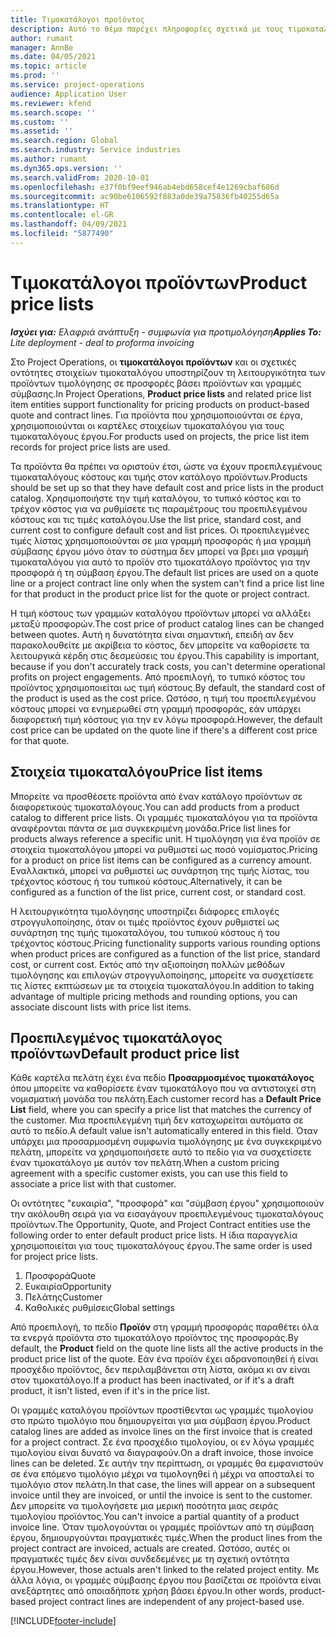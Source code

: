 ```yaml
---
title: Τιμοκατάλογοι προϊόντος
description: Αυτό το θέμα παρέχει πληροφορίες σχετικά με τους τιμοκαταλόγους στην τιμολόγηση καταλόγου που χρησιμοποιούνται για προσφορές και συμβάσεις έργου.
author: rumant
manager: AnnBe
ms.date: 04/05/2021
ms.topic: article
ms.prod: ''
ms.service: project-operations
audience: Application User
ms.reviewer: kfend
ms.search.scope: ''
ms.custom: ''
ms.assetid: ''
ms.search.region: Global
ms.search.industry: Service industries
ms.author: rumant
ms.dyn365.ops.version: ''
ms.search.validFrom: 2020-10-01
ms.openlocfilehash: e37f0bf9eef946ab4ebd658cef4e1269cbaf686d
ms.sourcegitcommit: ac90be6106592f883a0de39a75836fb40255d65a
ms.translationtype: HT
ms.contentlocale: el-GR
ms.lasthandoff: 04/09/2021
ms.locfileid: "5877490"
---
```

# <a name="product-price-lists"></a><span data-ttu-id="a02ea-103">Τιμοκατάλογοι προϊόντων</span><span class="sxs-lookup"><span data-stu-id="a02ea-103">Product price lists</span></span>

<span data-ttu-id="a02ea-104">_**Ισχύει για:** Ελαφριά ανάπτυξη - συμφωνία για προτιμολόγηση_</span><span class="sxs-lookup"><span data-stu-id="a02ea-104">_**Applies To:** Lite deployment - deal to proforma invoicing_</span></span>

 <span data-ttu-id="a02ea-105">Στο Project Operations, οι **τιμοκατάλογοι προϊόντων** και οι σχετικές οντότητες στοιχείων τιμοκαταλόγου υποστηρίζουν τη λειτουργικότητα των προϊόντων τιμολόγησης σε προσφορές βάσει προϊόντων και γραμμές σύμβασης.</span><span class="sxs-lookup"><span data-stu-id="a02ea-105">In Project Operations, **Product price lists** and related price list item entities support functionality for pricing products on product-based quote and contract lines.</span></span> <span data-ttu-id="a02ea-106">Για προϊόντα που χρησιμοποιούνται σε έργα, χρησιμοποιούνται οι καρτέλες στοιχείων τιμοκαταλόγου για τους τιμοκαταλόγους έργου.</span><span class="sxs-lookup"><span data-stu-id="a02ea-106">For products used on projects, the price list item records for project price lists are used.</span></span> 

<span data-ttu-id="a02ea-107">Τα προϊόντα θα πρέπει να οριστούν έτσι, ώστε να έχουν προεπιλεγμένους τιμοκαταλόγους κόστους και τιμής στον κατάλογο προϊόντων.</span><span class="sxs-lookup"><span data-stu-id="a02ea-107">Products should be set up so that they have default cost and price lists in the product catalog.</span></span> <span data-ttu-id="a02ea-108">Χρησιμοποιήστε την τιμή καταλόγου, το τυπικό κόστος και το τρέχον κόστος για να ρυθμίσετε τις παραμέτρους του προεπιλεγμένου κόστους και τις τιμές καταλόγου.</span><span class="sxs-lookup"><span data-stu-id="a02ea-108">Use the list price, standard cost, and current cost to configure default cost and list prices.</span></span> <span data-ttu-id="a02ea-109">Οι προεπιλεγμένες τιμές λίστας χρησιμοποιούνται σε μια γραμμή προσφοράς ή μια γραμμή σύμβασης έργου μόνο όταν το σύστημα δεν μπορεί να βρει μια γραμμή τιμοκαταλόγου για αυτό το προϊόν στο τιμοκατάλογο προϊόντος για την προσφορά ή τη σύμβαση έργου.</span><span class="sxs-lookup"><span data-stu-id="a02ea-109">The default list prices are used on a quote line or a project contract line only when the system can't find a price list line for that product in the product price list for the quote or project contract.</span></span>

<span data-ttu-id="a02ea-110">Η τιμή κόστους των γραμμών καταλόγου προϊόντων μπορεί να αλλάξει μεταξύ προσφορών.</span><span class="sxs-lookup"><span data-stu-id="a02ea-110">The cost price of product catalog lines can be changed between quotes.</span></span> <span data-ttu-id="a02ea-111">Αυτή η δυνατότητα είναι σημαντική, επειδή αν δεν παρακολουθείτε με ακρίβεια το κόστος, δεν μπορείτε να καθορίσετε τα λειτουργικά κέρδη στις δεσμεύσεις του έργου.</span><span class="sxs-lookup"><span data-stu-id="a02ea-111">This capability is important, because if you don't accurately track costs, you can't determine operational profits on project engagements.</span></span> <span data-ttu-id="a02ea-112">Από προεπιλογή, το τυπικό κόστος του προϊόντος χρησιμοποιείται ως τιμή κόστους.</span><span class="sxs-lookup"><span data-stu-id="a02ea-112">By default, the standard cost of the product is used as the cost price.</span></span> <span data-ttu-id="a02ea-113">Ωστόσο, η τιμή του προεπιλεγμένου κόστους μπορεί να ενημερωθεί στη γραμμή προσφοράς, εάν υπάρχει διαφορετική τιμή κόστους για την εν λόγω προσφορά.</span><span class="sxs-lookup"><span data-stu-id="a02ea-113">However, the default cost price can be updated on the quote line if there's a different cost price for that quote.</span></span>

## <a name="price-list-items"></a><span data-ttu-id="a02ea-114">Στοιχεία τιμοκαταλόγου</span><span class="sxs-lookup"><span data-stu-id="a02ea-114">Price list items</span></span>

<span data-ttu-id="a02ea-115">Μπορείτε να προσθέσετε προϊόντα από έναν κατάλογο προϊόντων σε διαφορετικούς τιμοκαταλόγους.</span><span class="sxs-lookup"><span data-stu-id="a02ea-115">You can add products from a product catalog to different price lists.</span></span> <span data-ttu-id="a02ea-116">Οι γραμμές τιμοκαταλόγου για τα προϊόντα αναφέρονται πάντα σε μια συγκεκριμένη μονάδα.</span><span class="sxs-lookup"><span data-stu-id="a02ea-116">Price list lines for products always reference a specific unit.</span></span> <span data-ttu-id="a02ea-117">Η τιμολόγηση για ένα προϊόν σε στοιχεία τιμοκαταλόγου μπορεί να ρυθμιστεί ως ποσό νομίσματος.</span><span class="sxs-lookup"><span data-stu-id="a02ea-117">Pricing for a product on price list items can be configured as a currency amount.</span></span> <span data-ttu-id="a02ea-118">Εναλλακτικά, μπορεί να ρυθμιστεί ως συνάρτηση της τιμής λίστας, του τρέχοντος κόστους ή του τυπικού κόστους.</span><span class="sxs-lookup"><span data-stu-id="a02ea-118">Alternatively, it can be configured as a function of the list price, current cost, or standard cost.</span></span>

<span data-ttu-id="a02ea-119">Η λειτουργικότητα τιμολόγησης υποστηρίζει διάφορες επιλογές στρογγυλοποίησης, όταν οι τιμές προϊόντος έχουν ρυθμιστεί ως συνάρτηση της τιμής τιμοκαταλόγου, του τυπικού κόστους ή του τρέχοντος κόστους.</span><span class="sxs-lookup"><span data-stu-id="a02ea-119">Pricing functionality supports various rounding options when product prices are configured as a function of the list price, standard cost, or current cost.</span></span> <span data-ttu-id="a02ea-120">Εκτός από την αξιοποίηση πολλών μεθόδων τιμολόγησης και επιλογών στρογγυλοποίησης, μπορείτε να συσχετίσετε τις λίστες εκπτώσεων με τα στοιχεία τιμοκαταλόγου.</span><span class="sxs-lookup"><span data-stu-id="a02ea-120">In addition to taking advantage of multiple pricing methods and rounding options, you can associate discount lists with price list items.</span></span> 

 
## <a name="default-product-price-list"></a><span data-ttu-id="a02ea-121">Προεπιλεγμένος τιμοκατάλογος προϊόντων</span><span class="sxs-lookup"><span data-stu-id="a02ea-121">Default product price list</span></span>
<span data-ttu-id="a02ea-122">Κάθε καρτέλα πελάτη έχει ένα πεδίο **Προσαρμοσμένος τιμοκατάλογος** όπου μπορείτε να καθορίσετε έναν τιμοκατάλογο που να αντιστοιχεί στη νομισματική μονάδα του πελάτη.</span><span class="sxs-lookup"><span data-stu-id="a02ea-122">Each customer record has a **Default Price List** field, where you can specify a price list that matches the currency of the customer.</span></span> <span data-ttu-id="a02ea-123">Μια προεπιλεγμένη τιμή δεν καταχωρείται αυτόματα σε αυτό το πεδίο.</span><span class="sxs-lookup"><span data-stu-id="a02ea-123">A default value isn't automatically entered in this field.</span></span> <span data-ttu-id="a02ea-124">Όταν υπάρχει μια προσαρμοσμένη συμφωνία τιμολόγησης με ένα συγκεκριμένο πελάτη, μπορείτε να χρησιμοποιήσετε αυτό το πεδίο για να συσχετίσετε έναν τιμοκατάλογο με αυτόν τον πελάτη.</span><span class="sxs-lookup"><span data-stu-id="a02ea-124">When a custom pricing agreement with a specific customer exists, you can use this field to associate a price list with that customer.</span></span>

<span data-ttu-id="a02ea-125">Οι οντότητες "ευκαιρία", "προσφορά" και "σύμβαση έργου" χρησιμοποιούν την ακόλουθη σειρά για να εισαγάγουν προεπιλεγμένους τιμοκαταλόγους προϊόντων.</span><span class="sxs-lookup"><span data-stu-id="a02ea-125">The Opportunity, Quote, and Project Contract entities use the following order to enter default product price lists.</span></span> <span data-ttu-id="a02ea-126">Η ίδια παραγγελία χρησιμοποιείται για τους τιμοκαταλόγους έργου.</span><span class="sxs-lookup"><span data-stu-id="a02ea-126">The same order is used for project price lists.</span></span>

1.  <span data-ttu-id="a02ea-127">Προσφορά</span><span class="sxs-lookup"><span data-stu-id="a02ea-127">Quote</span></span>
2.  <span data-ttu-id="a02ea-128">Ευκαιρία</span><span class="sxs-lookup"><span data-stu-id="a02ea-128">Opportunity</span></span>
3.  <span data-ttu-id="a02ea-129">Πελάτης</span><span class="sxs-lookup"><span data-stu-id="a02ea-129">Customer</span></span>
4.  <span data-ttu-id="a02ea-130">Καθολικές ρυθμίσεις</span><span class="sxs-lookup"><span data-stu-id="a02ea-130">Global settings</span></span> 

<span data-ttu-id="a02ea-131">Από προεπιλογή, το πεδίο **Προϊόν** στη γραμμή προσφοράς παραθέτει όλα τα ενεργά προϊόντα στο τιμοκατάλογο προϊόντος της προσφοράς.</span><span class="sxs-lookup"><span data-stu-id="a02ea-131">By default, the **Product** field on the quote line lists all the active products in the product price list of the quote.</span></span> <span data-ttu-id="a02ea-132">Εάν ένα προϊόν έχει αδρανοποιηθεί ή είναι προσχέδιο προϊόντος, δεν περιλαμβάνεται στη λίστα, ακόμα κι αν είναι στον τιμοκατάλογο.</span><span class="sxs-lookup"><span data-stu-id="a02ea-132">If a product has been inactivated, or if it's a draft product, it isn't listed, even if it's in the price list.</span></span> 

<span data-ttu-id="a02ea-133">Οι γραμμές καταλόγου προϊόντων προστίθενται ως γραμμές τιμολογίου στο πρώτο τιμολόγιο που δημιουργείται για μια σύμβαση έργου.</span><span class="sxs-lookup"><span data-stu-id="a02ea-133">Product catalog lines are added as invoice lines on the first invoice that is created for a project contract.</span></span> <span data-ttu-id="a02ea-134">Σε ένα προσχέδιο τιμολογίου, οι εν λόγω γραμμές τιμολογίου είναι δυνατό να διαγραφούν.</span><span class="sxs-lookup"><span data-stu-id="a02ea-134">On a draft invoice, those invoice lines can be deleted.</span></span> <span data-ttu-id="a02ea-135">Σε αυτήν την περίπτωση, οι γραμμές θα εμφανιστούν σε ένα επόμενο τιμολόγιο μέχρι να τιμολογηθεί ή μέχρι να αποσταλεί το τιμολόγιο στον πελάτη.</span><span class="sxs-lookup"><span data-stu-id="a02ea-135">In that case, the lines will appear on a subsequent invoice until they are invoiced, or until the invoice is sent to the customer.</span></span> <span data-ttu-id="a02ea-136">Δεν μπορείτε να τιμολογήσετε μια μερική ποσότητα μιας σειράς τιμολογίου προϊόντος.</span><span class="sxs-lookup"><span data-stu-id="a02ea-136">You can't invoice a partial quantity of a product invoice line.</span></span> <span data-ttu-id="a02ea-137">Όταν τιμολογούνται οι γραμμές προϊόντων από τη σύμβαση έργου, δημιουργούνται πραγματικές τιμές.</span><span class="sxs-lookup"><span data-stu-id="a02ea-137">When the product lines from the project contract are invoiced, actuals are created.</span></span> <span data-ttu-id="a02ea-138">Ωστόσο, αυτές οι πραγματικές τιμές δεν είναι συνδεδεμένες με τη σχετική οντότητα έργου.</span><span class="sxs-lookup"><span data-stu-id="a02ea-138">However, those actuals aren't linked to the related project entity.</span></span> <span data-ttu-id="a02ea-139">Με άλλα λόγια, οι γραμμές σύμβασης έργου που βασίζεται σε προϊόντα είναι ανεξάρτητες από οποιαδήποτε χρήση βάσει έργου.</span><span class="sxs-lookup"><span data-stu-id="a02ea-139">In other words, product-based project contract lines are independent of any project-based use.</span></span> 


[!INCLUDE[footer-include](../includes/footer-banner.md)]
